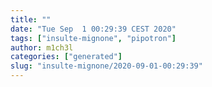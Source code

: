 ```yaml
---
title: ""
date: "Tue Sep  1 00:29:39 CEST 2020"
tags: ["insulte-mignone", "pipotron"]
author: m1ch3l
categories: ["generated"]
slug: "insulte-mignone/2020-09-01-00:29:39"
---
```



